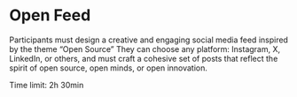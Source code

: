 # Open Feed

Participants must design a creative and engaging social media feed inspired by the theme “Open Source” They can choose any platform: Instagram, X, LinkedIn, or others, and must craft a cohesive set of posts that reflect the spirit of open source, open minds, or open innovation.

Time limit: 2h 30min
